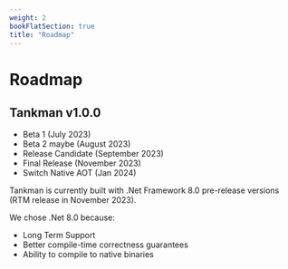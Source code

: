 ```yaml
---
weight: 2
bookFlatSection: true
title: "Roadmap"
---
```


# Roadmap

## Tankman v1.0.0

- Beta 1 (July 2023) 
- Beta 2 maybe (August 2023) 
- Release Candidate (September 2023) 
- Final Release (November 2023)
- Switch Native AOT (Jan 2024)

 Tankman is currently built with .Net Framework 8.0 pre-release versions (RTM release in November 2023).
 
 We chose .Net 8.0 because:
 - Long Term Support
 - Better compile-time correctness guarantees
 - Ability to compile to native binaries
